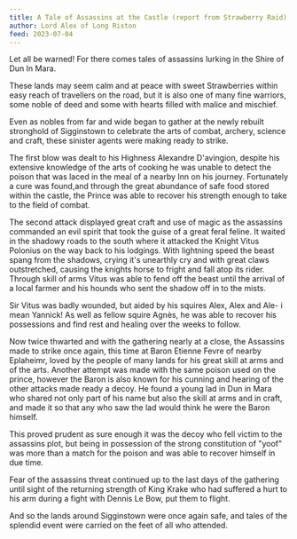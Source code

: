 ```yaml
---
title: A Tale of Assassins at the Castle (report from Strawberry Raid)
author: Lord Alex of Long Riston
feed: 2023-07-04
---
```


Let all be warned! For there comes tales of assassins lurking in the Shire of Dun In Mara.

These lands may seem calm and at peace with sweet Strawberries within easy reach of travellers on the road, but it is also one of many fine warriors, some noble of deed and some with hearts filled with malice and mischief.

Even as nobles from far and wide began to gather at the newly rebuilt stronghold of Sigginstown to celebrate the arts of combat, archery, science and craft, these sinister agents were making ready to strike.

The first blow was dealt to his Highness Alexandre D'avingion, despite his extensive knowledge of the arts of cooking he was unable to detect the poison that was laced in the meal of a nearby Inn on his journey. Fortunately a cure was found,and through the great abundance of safe food stored within the castle, the Prince was able to recover his strength enough to take to the field of combat.

The second attack displayed great craft and use of magic as the assassins commanded an evil spirit that took the guise of a great feral feline. It waited in the shadowy roads to the south where it attacked the Knight Vitus Polonius on the way back to his lodgings. With lightning speed the beast spang from the shadows, crying it's unearthly cry and with great claws outstretched, causing the knights horse to fright and fall atop its rider. Through skill of arms Vitus was able to fend off the beast until the arrival of a local farmer and his hounds who sent the shadow off in to the mists.

Sir Vitus was badly wounded, but aided by his squires Alex, Alex and Ale- i mean Yannick! As well as fellow squire Agnès, he  was able to recover his possessions and find rest and healing over the weeks to follow.

Now twice thwarted and with the gathering nearly at a close, the Assassins made to strike once again, this time at Baron Etienne Fevre of nearby Eplaheimr, loved by the people of many lands for his great skill at arms and of the arts. Another attempt was made with the same poison used on the prince, however the Baron is also known for his cunning and hearing of the other attacks made ready a decoy. He found a young lad in Dun in Mara who shared not only part of his name but also the skill at arms and in craft, and made it so that any who saw the lad would think he were the Baron himself.

This proved prudent as sure enough it was the decoy who fell victim to the assassins plot, but being in possession of the strong constitution of "yoof" was more than a match for the poison and was able to recover himself in due time.

Fear of the assassins threat continued up to the last days of the gathering until sight of the returning strength of King Krake who had suffered a hurt to his arm during a fight with Dennis Le Bow, put them to flight.

And so the lands around Sigginstown were once again safe, and tales of the splendid event were carried on the feet of all who attended.